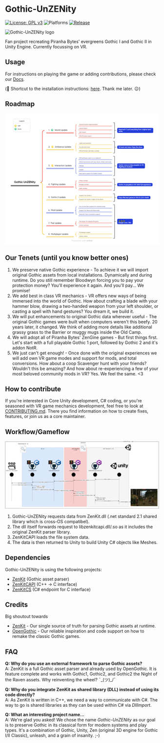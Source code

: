 # Gothic-UnZENity

[![License: GPL v3](https://img.shields.io/badge/License-GPLv3-blue.svg)](https://www.gnu.org/licenses/gpl-3.0)
![Platforms](https://img.shields.io/static/v1?label=Platforms&message=PCVR%20|%20Quest2%20|%20Pico4&color=darkgreen)
[![Release](https://img.shields.io/github/release-pre/GothicVRProject/GothicVR)](https://github.com/GothicVRProject/GothicVR/releases/latest)

<img src="https://github.com/Gothic-UnZENity-Project/Gothic-UnZENity/assets/120568393/dbbcd129-562f-4590-abea-49c8d2e7ccc7" width="300" alt="Gothic-UnZENity logo" />

Fan project recreating Piranha Bytes' evergreens Gothic I and Gothic II in Unity Engine. Currently focussing on VR.

## Usage
For instructions on playing the game or adding contributions, please check our [Docs](Docs).

(🤫 Shortcut to the installation instructions: [here](Docs/setup/player.md). Thank me later. 😉)

## Roadmap

![Gothic-UnZENity - Roadmap](./Docs/development/diagrams/Gothic-UnZENity-roadmap.png)

## Our Tenets (until you know better ones)
1. We preserve native Gothic experience -  To achieve it we will import original Gothic assets from local installations. Dynamically and during runtime. Do you still remember Bloodwyn forcing you to pay your protection money? You'll experience it again. And you'll pay... We promise!
2. We add best in class VR mechanics - VR offers new ways of being immersed into the world of Gothic. How about crafting a blade with your hammer blow, drawing a two-handed weapon from your left shoulder, or casting a spell with hand gestures? You dream it, we build it.
3. We will put enhancements to original Gothic data wherever useful - The original Gothic games were built when computers weren't this beefy. 20 years later, it changed. We think of adding more details like additional grassy grass to the Barrier or muggy mugs inside the Old Camp.
4. We will adopt all of Piranha Bytes' ZenGine games - But first things first. Let's start with a full playable Gothic 1 port, followed by Gothic 2 and it's addon NotR.
5. We just can't get enough! - Once done with the original experiences we will add own VR game modes and support for mods, and total conversions. How about a coop Scavenger hunt with your friends? Wouldn't this be amazing? And how about re-experiencing a few of your most beloved community mods in VR? Yes. We feel the same. <3

## How to contribute
If you're interested in Core Unity development, C# coding, or you're seasoned with VR game mechanics development, feel free to look at [CONTRIBUTING.md](./CONTRIBUTING.md). There you find information on how to create fixes, features, or join us as a core maintainer.

## Workflow/Gameflow

![data flow](Docs/development/diagrams/data-flow.drawio.png)


1. Gothic-UnZENity requests data from ZenKit.dll (.net standard 2.1 shared library which is cross-OS compatibel).
2. The dll itself forwards request to libzenkitcapi.dll/.so as it includes the original ZenKit parser library.
3. ZenKitCAPI loads the file system data.
4. The data is then returned to Unity to build Unity C# objects like Meshes.


## Dependencies
Gothic-UnZENity is using the following projects:
* [ZenKit](https://github.com/GothicKit/ZenKit) (Gothic asset parser)
* [ZenKitCAPI](https://github.com/GothicKit/ZenKitCAPI) (C++ -> C interface)
* [ZenKitCS](https://github.com/GothicKit/ZenKitCS) (C# endpoint for C interface)


## Credits
Big shoutout towards
* [ZenKit](https://github.com/GothicKit/ZenKit) - Our single source of truth for parsing Gothic assets at runtime.
* [OpenGothic](https://github.com/Try/OpenGothic) - Our reliable inspiration and code support on how to remake the classic Gothic games.


## FAQ

**Q: Why do you use an external framework to parse Gothic assets?**  
A: ZenKit is a full Gothic asset parser and already used by OpenGothic. It is feature complete and works with Gothic1, Gothic2, and Gothic2 the Night of the Raven assets. Why reinventing the wheel? ¯\_(ツ)_/¯

**Q: Why do you integrate ZenKit as shared library (DLL) instead of using its code directly?**  
A: As ZenKit is written in C++, we need a way to communicate with C#. The way to go is shared libraries as they can be used within C# via _DllImport_.

**Q: What an interesting project name...**  
A: We're glad you asked! We chose the name _Gothic-UnZENity_ as our goal is to preserve Gothic in its classical form for modern systems and play types.
It's a combination of Gothic, Unity, Zen (original 3D engine for Gothic I/II Classic), unleash, and a grain of insanity. ;-)
